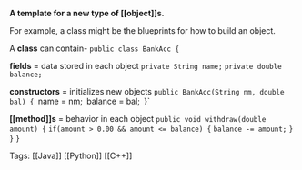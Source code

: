 **A template for a new type of [[object]]s.**

For example, a class might be the blueprints for how to build an object.

A **class** can contain-
`public class BankAcc {`

**fields** = data stored in each object
	`private String name;`
	`private double balance;`
	
**constructors** = initializes new objects
	`public BankAcc(String nm, double bal) {
		`name = nm;`
		`balance = bal;`
	`}`
	
**[[method]]s** = behavior in each object
	`public void withdraw(double amount) {`
		`if(amount > 0.00 && amount <= balance) {`
			`balance -= amount;`
		`}`
	`}`
`}`

Tags:
[[Java]]
[[Python]]
[[C++]]

